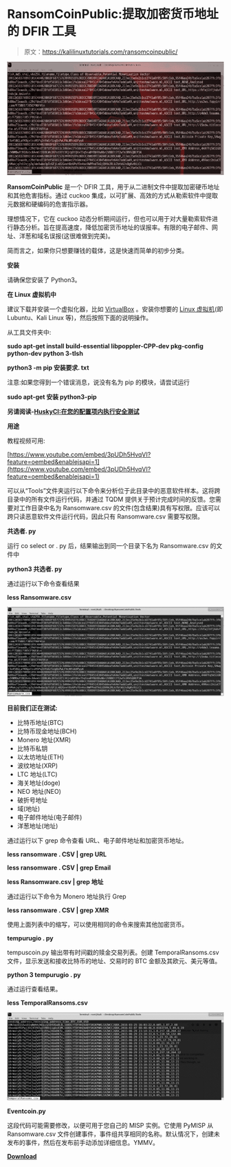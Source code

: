 # RansomCoinPublic:提取加密货币地址的 DFIR 工具

> 原文：<https://kalilinuxtutorials.com/ransomcoinpublic/>

[![RansomCoinPublic : A DFIR Tool To Extract Cryptocoin Addresses](img/3722cc889a3c4349390219cf5217cb31.png "RansomCoinPublic : A DFIR Tool To Extract Cryptocoin Addresses")](https://1.bp.blogspot.com/-tmRlDLfLYPE/XhCNDaEsBwI/AAAAAAAAENI/xJ5kmivnDEcwQric24ViKHwgQICGclM3QCLcBGAsYHQ/s1600/RansomCoinPublic-1%25281%2529.png)

**RansomCoinPublic** 是一个 DFIR 工具，用于从二进制文件中提取加密硬币地址和其他危害指标。通过 cuckoo 集成，以可扩展、高效的方式从勒索软件中提取元数据和硬编码的危害指示器。

理想情况下，它在 cuckoo 动态分析期间运行，但也可以用于对大量勒索软件进行静态分析。旨在提高速度，降低加密货币地址的误报率。有限的电子邮件、网址、洋葱和域名误报(这很难做到完美)。

简而言之，如果你只想要赚钱的载体，这是快速而简单的初步分类。

**安装**

请确保您安装了 Python3。

**在 Linux 虚拟机中**

建议下载并安装一个虚拟化器，比如 [VirtualBox](https://www.virtualbox.org/wiki/Downloads) 。安装你想要的 [Linux 虚拟机](https://www.osboxes.org/virtualbox-images/)(即 Lubuntu、Kali Linux 等)，然后按照下面的说明操作。

从工具文件夹中:

**sudo apt-get install build-essential libpoppler-CPP-dev pkg-config python-dev python 3-tlsh**

**python3 -m pip 安装要求. txt**

注意:如果您得到一个错误消息，说没有名为 pip 的模块，请尝试运行

**sudo apt-get 安装 python3-pip**

**另请阅读-[HuskyCI:在您的配置项内执行安全测试](https://kalilinuxtutorials.com/huskyci-performing-security-tests-inside-ci/)**

**用途**

教程视频可用:

[https://www.youtube.com/embed/3pUDh5HvqVI?feature=oembed&enablejsapi=1](https://www.youtube.com/embed/3pUDh5HvqVI?feature=oembed&enablejsapi=1)

可以从“Tools”文件夹运行以下命令来分析位于此目录中的恶意软件样本。这将跨目录中的所有文件运行代码，并通过 TQDM 提供关于预计完成时间的反馈。您需要对工作目录中名为 Ransomware.csv 的文件(包含结果)具有写权限。应该可以跨只读恶意软件文件运行代码，因此只有 Ransomware.csv 需要写权限。

**共选者. py**

运行 co select or . py 后，结果输出到同一个目录下名为 Ransomware.csv 的文件中

**python3 共选者. py**

通过运行以下命令查看结果

**less Ransomware.csv**

![](img/e54e0ff81ad26725e510bcda28b50d7d.png)

**目前我们正在测试:**

*   比特币地址(BTC)
*   比特币现金地址(BCH)
*   Monero 地址(XMR)
*   比特币私钥
*   以太坊地址(ETH)
*   波纹地址(XRP)
*   LTC 地址(LTC)
*   海关地址(doge)
*   NEO 地址(NEO)
*   破折号地址
*   域(地址)
*   电子邮件地址(电子邮件)
*   洋葱地址(地址)

通过运行以下 grep 命令查看 URL、电子邮件地址和加密货币地址。

**less ransomware . CSV | grep URL**

**less ransomware . CSV | grep Email**

**less Ransomware.csv | grep 地址**

通过运行以下命令为 Monero 地址执行 Grep

**less ransomware . CSV | grep XMR**

使用上面列表中的缩写，可以使用相同的命令来搜索其他加密货币。

**tempurugio . py**

tempuscoin.py 输出带有时间戳的赎金交易列表。创建 TemporalRansoms.csv 文件，显示发送和接收比特币的地址、交易时的 BTC 金额及其欧元、美元等值。

**python 3 tempurugio . py**

通过运行查看结果。

**less TemporalRansoms.csv**

![](img/49bb0250532d7e29edd98c7917a48f51.png)

**Eventcoin.py**

这段代码可能需要修改，以便可用于您自己的 MISP 实例。它使用 PyMISP 从 Ransomware.csv 文件创建事件，事件组共享相同的名称。默认情况下，创建未发布的事件，然后在发布前手动添加详细信息。YMMV。

[**Download**](https://github.com/Concinnity-Risks/RansomCoinPublic)